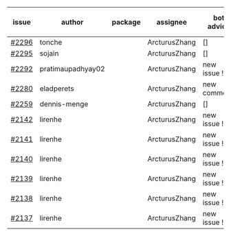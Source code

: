 | issue | author | package | assignee | bot advice | created date of issue | target release date | date from target |
| ------ | ------ | ------ | ------ | ------ | ------ | ------ | :-----: |
| [#2296](https://github.com/Azure/sdk-release-request/issues/2296) | tonche |  | ArcturusZhang | [] | 12-10 |  |  |
| [#2295](https://github.com/Azure/sdk-release-request/issues/2295) | sojain |  | ArcturusZhang | [] | 12-09 |  |  |
| [#2292](https://github.com/Azure/sdk-release-request/issues/2292) | pratimaupadhyay02 |  | ArcturusZhang | new issue ! <br> | 12-09 |  |  |
| [#2280](https://github.com/Azure/sdk-release-request/issues/2280) | eladperets |  | ArcturusZhang | new comment.  <br> | 12-04 |  |  |
| [#2259](https://github.com/Azure/sdk-release-request/issues/2259) | dennis-menge |  | ArcturusZhang | [] | 11-25 |  |  |
| [#2142](https://github.com/Azure/sdk-release-request/issues/2142) | lirenhe |  | ArcturusZhang | new issue ! <br> | 10-20 |  |  |
| [#2141](https://github.com/Azure/sdk-release-request/issues/2141) | lirenhe |  | ArcturusZhang | new issue ! <br> | 10-20 |  |  |
| [#2140](https://github.com/Azure/sdk-release-request/issues/2140) | lirenhe |  | ArcturusZhang | new issue ! <br> | 10-20 |  |  |
| [#2139](https://github.com/Azure/sdk-release-request/issues/2139) | lirenhe |  | ArcturusZhang | new issue ! <br> | 10-20 |  |  |
| [#2138](https://github.com/Azure/sdk-release-request/issues/2138) | lirenhe |  | ArcturusZhang | new issue ! <br> | 10-20 |  |  |
| [#2137](https://github.com/Azure/sdk-release-request/issues/2137) | lirenhe |  | ArcturusZhang | new issue ! <br> | 10-20 |  |  |
